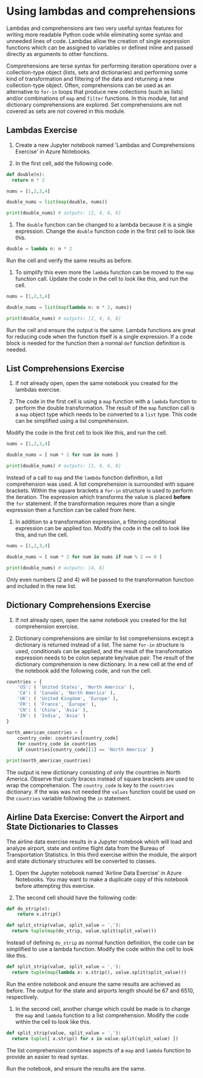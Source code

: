 # Using lambdas and comprehensions

Lambdas and comprehensions are two very useful syntax features for writing more readable Python code while eliminating some syntax and unneeded lines of code. Lambdas allow the creation of single expression functions which can be assigned to variables or defined inline and passed directly as arguments to other functions.

Comprehensions are terse syntax for performing iteration operations over a collection-type object (lists, sets and dictionaries) and performing some kind of transformation and filtering of the data and returning a new collection-type object. Often, comprehensions can be used as an alternative to `for-in` loops that produce new collections (such as lists) and/or combinations of `map` and `filter` functions. In this module, list and dictionary comprehensions are explored. Set comprehensions are not covered as sets are not covered in this module.

## Lambdas Exercise

1. Create a new Jupyter notebook named 'Lambdas and Comprehensions Exercise' in Azure Notebooks.

2. In the first cell, add the following code.

```python
def double(n):
  return n * 2

nums = [1,2,3,4]

double_nums = list(map(double, nums))

print(double_nums) # outputs: [2, 4, 6, 8]
```

1. The `double` function can be changed to a lambda because it is a single expression. Change the `double` function code in the first cell to look like this.

```python
double = lambda n: n * 2
```

Run the cell and verify the same results as before.

1. To simplify this even more the `lambda` function can be moved to the `map` function call. Update the code in the cell to look like this, and run the cell.

```python
nums = [1,2,3,4]

double_nums = list(map(lambda n: n * 2, nums))

print(double_nums) # outputs: [2, 4, 6, 8]
```

Run the cell and ensure the output is the same. Lambda functions are great for reducing code when the function itself is a single expression. If a code block is needed for the function then a normal `def` function definition is needed.

## List Comprehensions Exercise

1. If not already open, open the same notebook you created for the lambdas exercise.

1. The code in the first cell is using a `map` function with a `lambda` function to perform the double transformation. The result of the `map` function call is a `map` object type which needs to be converted to a `list` type. This code can be simplified using a list comprehension.

Modify the code in the first cell to look like this, and run the cell.

```python
nums = [1,2,3,4]

double_nums = [ num * 2 for num in nums ]

print(double_nums) # outputs: [2, 4, 6, 8]
```

Instead of a call to `map` and the `lambda` function definition, a list comprehension was used. A list comprehension is surrounded with square brackets. Within the square brackets a `for-in` structure is used to perform the iteration. The expression which transforms the value is placed **before** the `for` statement. If the transformation requires more than a single expression then a function can be called from here.

1. In addition to a transformation expression, a filtering conditional expression can be applied too. Modify the code in the cell to look like this, and run the cell.

```python
nums = [1,2,3,4]

double_nums = [ num * 2 for num in nums if num % 2 == 0 ]

print(double_nums) # outputs: [4, 8]
```

Only even numbers (2 and 4) will be passed to the transformation function and included in the new list.


## Dictionary Comprehensions Exercise

1. If not already open, open the same notebook you created for the list comprehension exercise.

1. Dictionary comprehensions are similar to list comprehensions except a dictionary is returned instead of a list. The same `for-in` structure is used, conditionals can be applied, and the result of the transformation expression needs to be colon separate key/value pair. The result of the dictionary comprehension is new dictionary. In a new cell at the end of the notebook add the following code, and run the cell.

```python
countries = {
    'US': ( 'United States', 'North America' ),
    'CA': ( 'Canada', 'North America' ),
    'UK': ( 'United Kingdom', 'Europe' ),
    'FR': ( 'France', 'Europe' ),
    'CN': ( 'China', 'Asia' ),
    'IN': ( 'India', 'Asia' )
}
    
north_american_countries = {
    country_code: countries[country_code]
    for country_code in countries
    if countries[country_code][1] == 'North America' }

print(north_american_countries)
```

The output is new dictionary consisting of only the countries in North America. Observe that curly braces instead of square brackets are used to wrap the comprehension. The `country_code` is key to the `countries` dictionary. If the was was not needed the `values` function could be used on the `countries` variable following the `in` statement.

## Airline Data Exercise: Convert the Airport and State Dictionaries to Classes

The airline data exercise results in a Jupyter notebook which will load and analyze airport, state and ontime flight data from the Bureau of Transportation Statistics. In this third exercise within the module, the airport and state dictionary structures will be converted to classes.

1. Open the Jupyter notebook named 'Airline Data Exercise' in Azure Notebooks. You may want to make a duplicate copy of this notebook before attempting this exercise.

2. The second cell should have the following code:

```python
def do_strip(x):
    return x.strip()

def split_strip(value, split_value = ','):
  return tuple(map(do_strip, value.split(split_value)))
```

Instead of defining `do_strip` as normal function definition, the code can be simplified to use a lambda function. Modify the code within the cell to look like this.

```python
def split_strip(value, split_value = ','):
  return tuple(map(lambda x: x.strip(), value.split(split_value)))
```

Run the entire notebook and ensure the same results are achieved as before. The output for the state and airports length should be 67 and 6510, respectively.

1. In the second cell, another change which could be made is to change the `map` and `lambda` function to a list comprehension. Modify the code within the cell to look like this.

```python
def split_strip(value, split_value = ','):
  return tuple([ x.strip() for x in value.split(split_value) ])
```

The list comprehension combines aspects of a `map` and `lambda` function to provide an easier to read syntax.

Run the notebook, and ensure the results are the same.
